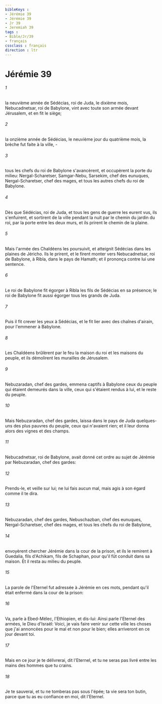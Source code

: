 ```yaml
---
bibleKeys : 
- Jérémie 39
- Jérémie 39
- Jr 39
- Jeremiah 39
tags : 
- Bible/Jr/39
- français
cssclass : français
direction : ltr
---
```


# Jérémie 39

###### 1
la neuvième année de Sédécias, roi de Juda, le dixième mois, Nebucadnetsar, roi de Babylone, vint avec toute son armée devant Jérusalem, et en fit le siège;
###### 2
la onzième année de Sédécias, le neuvième jour du quatrième mois, la brèche fut faite à la ville, -
###### 3
tous les chefs du roi de Babylone s'avancèrent, et occupèrent la porte du milieu: Nergal-Scharetser, Samgar-Nebu, Sarsekim, chef des eunuques, Nergal-Scharetser, chef des mages, et tous les autres chefs du roi de Babylone.
###### 4
Dès que Sédécias, roi de Juda, et tous les gens de guerre les eurent vus, ils s'enfuirent, et sortirent de la ville pendant la nuit par le chemin du jardin du roi, par la porte entre les deux murs, et ils prirent le chemin de la plaine.
###### 5
Mais l'armée des Chaldéens les poursuivit, et atteignit Sédécias dans les plaines de Jéricho. Ils le prirent, et le firent monter vers Nebucadnetsar, roi de Babylone, à Ribla, dans le pays de Hamath; et il prononça contre lui une sentence.
###### 6
Le roi de Babylone fit égorger à Ribla les fils de Sédécias en sa présence; le roi de Babylone fit aussi égorger tous les grands de Juda.
###### 7
Puis il fit crever les yeux à Sédécias, et le fit lier avec des chaînes d'airain, pour l'emmener à Babylone.
###### 8
Les Chaldéens brûlèrent par le feu la maison du roi et les maisons du peuple, et ils démolirent les murailles de Jérusalem.
###### 9
Nebuzaradan, chef des gardes, emmena captifs à Babylone ceux du peuple qui étaient demeurés dans la ville, ceux qui s'étaient rendus à lui, et le reste du peuple.
###### 10
Mais Nebuzaradan, chef des gardes, laissa dans le pays de Juda quelques-uns des plus pauvres du peuple, ceux qui n'avaient rien; et il leur donna alors des vignes et des champs.
###### 11
Nebucadnetsar, roi de Babylone, avait donné cet ordre au sujet de Jérémie par Nebuzaradan, chef des gardes:
###### 12
Prends-le, et veille sur lui; ne lui fais aucun mal, mais agis à son égard comme il te dira.
###### 13
Nebuzaradan, chef des gardes, Nebuschazban, chef des eunuques, Nergal-Scharetser, chef des mages, et tous les chefs du roi de Babylone,
###### 14
envoyèrent chercher Jérémie dans la cour de la prison, et ils le remirent à Guedalia, fils d'Achikam, fils de Schaphan, pour qu'il fût conduit dans sa maison. Et il resta au milieu du peuple.
###### 15
La parole de l'Eternel fut adressée à Jérémie en ces mots, pendant qu'il était enfermé dans la cour de la prison:
###### 16
Va, parle à Ebed-Mélec, l'Ethiopien, et dis-lui: Ainsi parle l'Eternel des armées, le Dieu d'Israël: Voici, je vais faire venir sur cette ville les choses que j'ai annoncées pour le mal et non pour le bien; elles arriveront en ce jour devant toi.
###### 17
Mais en ce jour je te délivrerai, dit l'Eternel, et tu ne seras pas livré entre les mains des hommes que tu crains.
###### 18
Je te sauverai, et tu ne tomberas pas sous l'épée; ta vie sera ton butin, parce que tu as eu confiance en moi, dit l'Eternel.
